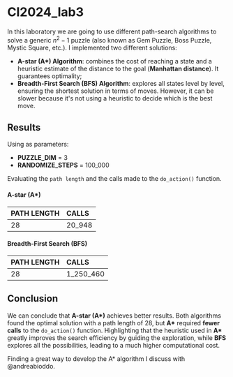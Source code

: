 # CI2024_lab3

In this laboratory we are going to use different path-search algorithms to solve a generic $n^2 - 1$ puzzle (also known as Gem Puzzle, Boss Puzzle, Mystic Square, etc.). I implemented two different solutions:
- **A-star (A\*) Algorithm**: combines the cost of reaching a state and a heuristic estimate of the distance to the goal (**Manhattan distance**). It guarantees optimality;
- **Breadth-First Search (BFS) Algorithm**: explores all states level by level, ensuring the shortest solution in terms of moves. However, it can be slower because it's not using a heuristic to decide which is the best move.

## Results

Using as parameters:
- **PUZZLE_DIM** = 3
- **RANDOMIZE_STEPS** = 100_000

Evaluating the `path length` and the calls made to the `do_action()` function.

#### A-star (A*)

| PATH LENGTH | CALLS |
| :- | :- |
28 | 20_948

#### Breadth-First Search (BFS)

| PATH LENGTH | CALLS |
| :- | :- |
28 | 1_250_460

## Conclusion

We can conclude that **A-star (A\*)** achieves better results. Both algorithms found the optimal solution with a path length of 28, but **A\*** required **fewer calls** to the `do_action()` function. Highlighting that the heuristic used in **A\*** greatly improves the search efficiency by guiding the exploration, while **BFS** explores all the possibilities, leading to a much higher computational cost.

Finding a great way to develop the A* algorithm I discuss with @andreabioddo.
